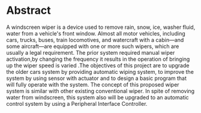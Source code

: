 # Abstract

A windscreen wiper  is a device used to remove rain, snow, ice, washer fluid, water from a vehicle's front window. Almost all motor vehicles, including cars, trucks, buses, train locomotives, and watercraft with a cabin—and some aircraft—are equipped with one or more such wipers, which are usually a legal requirement. The prior system required manual wiper activation,by changing the frequency it results in the operation of bringing up the wiper speed is varied .The objectives of this project are to upgrade the older cars system by providing automatic wiping system, to improve the system by using sensor with actuator and to design a basic program that will fully operate with the system. The concept of this proposed wiper system is similar with other existing conventional wiper. In spite of removing water from windscreen, this system also will be upgraded to an automatic control system by using a Peripheral Interface Controller.
